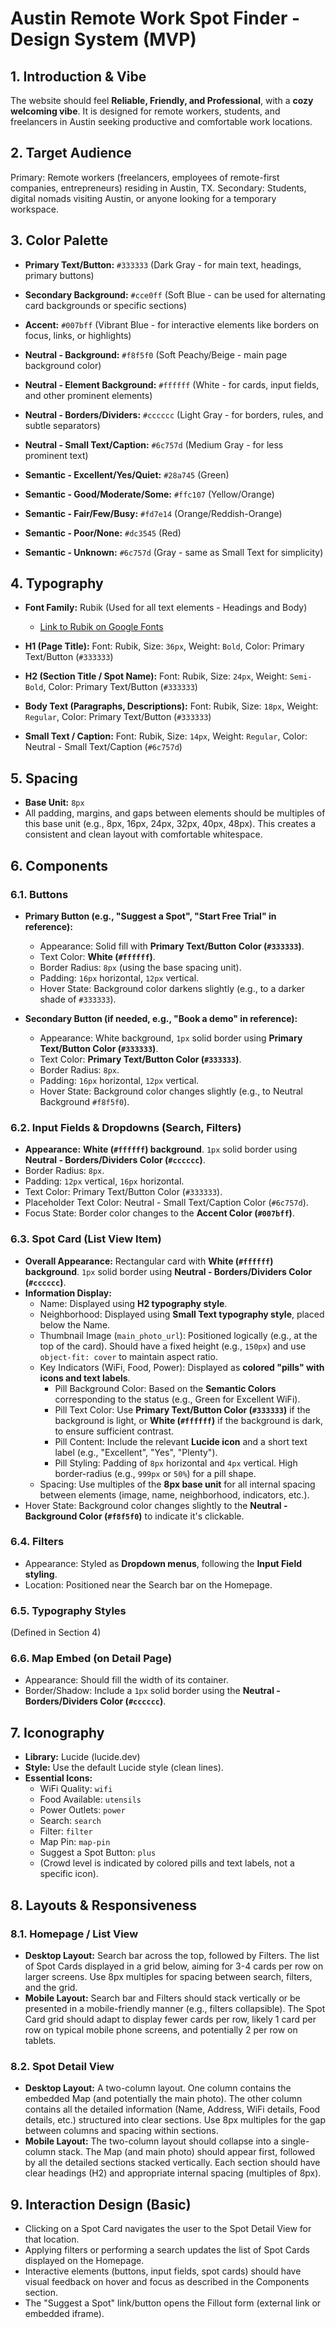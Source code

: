 # Austin Remote Work Spot Finder - Design System (MVP)

## 1. Introduction & Vibe
The website should feel **Reliable, Friendly, and Professional**, with a **cozy welcoming vibe**. It is designed for remote workers, students, and freelancers in Austin seeking productive and comfortable work locations.

## 2. Target Audience
Primary: Remote workers (freelancers, employees of remote-first companies, entrepreneurs) residing in Austin, TX.
Secondary: Students, digital nomads visiting Austin, or anyone looking for a temporary workspace.

## 3. Color Palette
*   **Primary Text/Button:** `#333333` (Dark Gray - for main text, headings, primary buttons)
*   **Secondary Background:** `#cce0ff` (Soft Blue - can be used for alternating card backgrounds or specific sections)
*   **Accent:** `#007bff` (Vibrant Blue - for interactive elements like borders on focus, links, or highlights)
*   **Neutral - Background:** `#f8f5f0` (Soft Peachy/Beige - main page background color)
*   **Neutral - Element Background:** `#ffffff` (White - for cards, input fields, and other prominent elements)
*   **Neutral - Borders/Dividers:** `#cccccc` (Light Gray - for borders, rules, and subtle separators)
*   **Neutral - Small Text/Caption:** `#6c757d` (Medium Gray - for less prominent text)

*   **Semantic - Excellent/Yes/Quiet:** `#28a745` (Green)
*   **Semantic - Good/Moderate/Some:** `#ffc107` (Yellow/Orange)
*   **Semantic - Fair/Few/Busy:** `#fd7e14` (Orange/Reddish-Orange)
*   **Semantic - Poor/None:** `#dc3545` (Red)
*   **Semantic - Unknown:** `#6c757d` (Gray - same as Small Text for simplicity)

## 4. Typography
*   **Font Family:** Rubik (Used for all text elements - Headings and Body)
    *   [Link to Rubik on Google Fonts](https://fonts.google.com/specimen/Rubik)

*   **H1 (Page Title):** Font: Rubik, Size: `36px`, Weight: `Bold`, Color: Primary Text/Button (`#333333`)
*   **H2 (Section Title / Spot Name):** Font: Rubik, Size: `24px`, Weight: `Semi-Bold`, Color: Primary Text/Button (`#333333`)
*   **Body Text (Paragraphs, Descriptions):** Font: Rubik, Size: `18px`, Weight: `Regular`, Color: Primary Text/Button (`#333333`)
*   **Small Text / Caption:** Font: Rubik, Size: `14px`, Weight: `Regular`, Color: Neutral - Small Text/Caption (`#6c757d`)

## 5. Spacing
*   **Base Unit:** `8px`
*   All padding, margins, and gaps between elements should be multiples of this base unit (e.g., 8px, 16px, 24px, 32px, 40px, 48px). This creates a consistent and clean layout with comfortable whitespace.

## 6. Components

### 6.1. Buttons
*   **Primary Button (e.g., "Suggest a Spot", "Start Free Trial" in reference):**
    *   Appearance: Solid fill with **Primary Text/Button Color (`#333333`)**.
    *   Text Color: **White (`#ffffff`)**.
    *   Border Radius: `8px` (using the base spacing unit).
    *   Padding: `16px` horizontal, `12px` vertical.
    *   Hover State: Background color darkens slightly (e.g., to a darker shade of `#333333`).

*   **Secondary Button (if needed, e.g., "Book a demo" in reference):**
    *   Appearance: White background, `1px` solid border using **Primary Text/Button Color (`#333333`)**.
    *   Text Color: **Primary Text/Button Color (`#333333`)**.
    *   Border Radius: `8px`.
    *   Padding: `16px` horizontal, `12px` vertical.
    *   Hover State: Background color changes slightly (e.g., to Neutral Background `#f8f5f0`).

### 6.2. Input Fields & Dropdowns (Search, Filters)
*   **Appearance:** **White (`#ffffff`) background**. `1px` solid border using **Neutral - Borders/Dividers Color (`#cccccc`)**.
*   Border Radius: `8px`.
*   Padding: `12px` vertical, `16px` horizontal.
*   Text Color: Primary Text/Button Color (`#333333`).
*   Placeholder Text Color: Neutral - Small Text/Caption Color (`#6c757d`).
*   Focus State: Border color changes to the **Accent Color (`#007bff`)**.

### 6.3. Spot Card (List View Item)
*   **Overall Appearance:** Rectangular card with **White (`#ffffff`) background**. `1px` solid border using **Neutral - Borders/Dividers Color (`#cccccc`)**.
*   **Information Display:**
    *   Name: Displayed using **H2 typography style**.
    *   Neighborhood: Displayed using **Small Text typography style**, placed below the Name.
    *   Thumbnail Image (`main_photo_url`): Positioned logically (e.g., at the top of the card). Should have a fixed height (e.g., `150px`) and use `object-fit: cover` to maintain aspect ratio.
    *   Key Indicators (WiFi, Food, Power): Displayed as **colored "pills" with icons and text labels**.
        *   Pill Background Color: Based on the **Semantic Colors** corresponding to the status (e.g., Green for Excellent WiFi).
        *   Pill Text Color: Use **Primary Text/Button Color (`#333333`)** if the background is light, or **White (`#ffffff`)** if the background is dark, to ensure sufficient contrast.
        *   Pill Content: Include the relevant **Lucide icon** and a short text label (e.g., "Excellent", "Yes", "Plenty").
        *   Pill Styling: Padding of `8px` horizontal and `4px` vertical. High border-radius (e.g., `999px` or `50%`) for a pill shape.
    *   Spacing: Use multiples of the **8px base unit** for all internal spacing between elements (image, name, neighborhood, indicators, etc.).
*   Hover State: Background color changes slightly to the **Neutral - Background Color (`#f8f5f0`)** to indicate it's clickable.

### 6.4. Filters
*   Appearance: Styled as **Dropdown menus**, following the **Input Field styling**.
*   Location: Positioned near the Search bar on the Homepage.

### 6.5. Typography Styles
(Defined in Section 4)

### 6.6. Map Embed (on Detail Page)
*   Appearance: Should fill the width of its container.
*   Border/Shadow: Include a `1px` solid border using the **Neutral - Borders/Dividers Color (`#cccccc`)**.

## 7. Iconography
*   **Library:** Lucide (lucide.dev)
*   **Style:** Use the default Lucide style (clean lines).
*   **Essential Icons:**
    *   WiFi Quality: `wifi`
    *   Food Available: `utensils`
    *   Power Outlets: `power`
    *   Search: `search`
    *   Filter: `filter`
    *   Map Pin: `map-pin`
    *   Suggest a Spot Button: `plus`
    *   (Crowd level is indicated by colored pills and text labels, not a specific icon).

## 8. Layouts & Responsiveness

### 8.1. Homepage / List View
*   **Desktop Layout:** Search bar across the top, followed by Filters. The list of Spot Cards displayed in a grid below, aiming for 3-4 cards per row on larger screens. Use 8px multiples for spacing between search, filters, and the grid.
*   **Mobile Layout:** Search bar and Filters should stack vertically or be presented in a mobile-friendly manner (e.g., filters collapsible). The Spot Card grid should adapt to display fewer cards per row, likely 1 card per row on typical mobile phone screens, and potentially 2 per row on tablets.

### 8.2. Spot Detail View
*   **Desktop Layout:** A two-column layout. One column contains the embedded Map (and potentially the main photo). The other column contains all the detailed information (Name, Address, WiFi details, Food details, etc.) structured into clear sections. Use 8px multiples for the gap between columns and spacing within sections.
*   **Mobile Layout:** The two-column layout should collapse into a single-column stack. The Map (and main photo) should appear first, followed by all the detailed sections stacked vertically. Each section should have clear headings (H2) and appropriate internal spacing (multiples of 8px).

## 9. Interaction Design (Basic)
*   Clicking on a Spot Card navigates the user to the Spot Detail View for that location.
*   Applying filters or performing a search updates the list of Spot Cards displayed on the Homepage.
*   Interactive elements (buttons, input fields, spot cards) should have visual feedback on hover and focus as described in the Components section.
*   The "Suggest a Spot" link/button opens the Fillout form (external link or embedded iframe).
